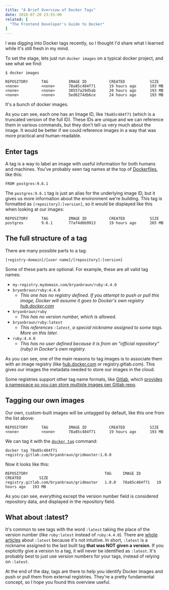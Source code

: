 ```yaml
---
title: "A Brief Overview of Docker Tags"
date: 2018-07-20 23:55:00
related: [
  "The Frontend Developer's Guide to Docker"
]
---
```


I was digging into Docker tags recently, so I thought I'd share what I learned while it's still fresh in my mind.

To set the stage, lets just run `docker images` on a typical docker project, and see what we find:

```
$ docker images

REPOSITORY      TAG         IMAGE ID          CREATED           SIZE
<none>          <none>      78a85c484f71      19 hours ago      193 MB
<none>          <none>      30557a29d5ab      20 hours ago      193 MB
<none>          <none>      5ed6274db6ce      24 hours ago      193 MB
```

It's a bunch of docker images.

As you can see, each one has an Image ID, like `78a85c484f71` (which is a truncated version of the full ID). These IDs are unique and we can reference them in various commands, but they don't tell us very much about the image. It would be better if we could reference images in a way that was more practical and human-readable.

## Enter tags

A tag is a way to label an image with useful information for both humans and machines. You've probably seen tag names at the top of [Dockerfiles](https://docs.docker.com/engine/reference/builder/), like this:

```
FROM postgres:9.6.1
```

The `postgres:9.6.1` tag is just an alias for the underlying image ID, but it gives us more information about the environment we're building. This tag is formatted as `[repository]:[version]`, so it would be displayed like this when looking at our images:

```
REPOSITORY      TAG         IMAGE ID          CREATED           SIZE
postgres        9.6.1       77af4d6b9913      19 hours ago      265 MB
```

## The full structure of a tag

There are many possible parts to a tag:

```
[registry-domain]/[user name]/[repository]:[version]
```

Some of these parts are optional. For example, these are all valid tag names:

- `my-registry.mydomain.com/bryanbraun/ruby:4.4.0`
- `bryanbraun/ruby:4.4.0`
  - _This one has no registry defined. If you attempt to push or pull this image, Docker will assume it goes to Docker's own registry [hub.docker.com](https://hub.docker.com/)_
- `bryanbraun/ruby`
  - _This has no version number, which is allowed._
- `bryanbraun/ruby:latest`
  - _This references `:latest`, a special nickname assigned to some tags. More on this&nbsp;later._
- `ruby:4.4.0`
  - _This has no user defined because it is from an "official repository" (ruby) in Docker's own registry._

As you can see, one of the main reasons to tag images is to associate them with an image registry (like [hub.docker.com](https://hub.docker.com/) or registry.gitlab.com). This gives our images the metadata needed to store our images in the cloud.

Some registries support other tag name formats, like [Gitlab](http://gitlab.com/), which [provides a namespace so you can store multiple images per Gitlab repo](https://gitlab.com/gitlab-org/gitlab-ce/issues/17801).

## Tagging our own images

Our own, custom-built images will be untagged by default, like this one from the list above:

```
REPOSITORY      TAG         IMAGE ID          CREATED           SIZE
<none>          <none>      78a85c484f71      19 hours ago      193 MB
```

We can tag it with the [`docker tag`](https://docs.docker.com/engine/reference/commandline/tag/) command:

```
docker tag 78a85c484f71 registry.gitlab.com/bryanbraun/gridmaster:1.0.0
```

Now it looks like this:

```
REPOSITORY                                  TAG     IMAGE ID       CREATED        SIZE
registry.gitlab.com/bryanbraun/gridmaster   1.0.0   78a85c484f71   19 hours ago   193 MB
```

As you can see, everything except the version number field is considered repository data, and displayed in the repository field.

## What about :latest?

It's common to see tags with the word `:latest` taking the place of the version number (like `ruby:latest` instead of `ruby:4.4.0`). There are [whole articles](https://medium.com/@mccode/the-misunderstood-docker-tag-latest-af3babfd6375) about `:latest` because it's not intuitive. In short, `:latest` is a nickname assigned to the last built tag **that was NOT given a version**. If you explicitly give a version to a tag, it will never be identified as `:latest`. It's probably best to just use version numbers for your tags, instead of relying on `:latest`.

At the end of the day, tags are there to help you identify Docker images and push or pull them from external registries. They're a pretty fundamental concept, so I hope you found this overview useful.
